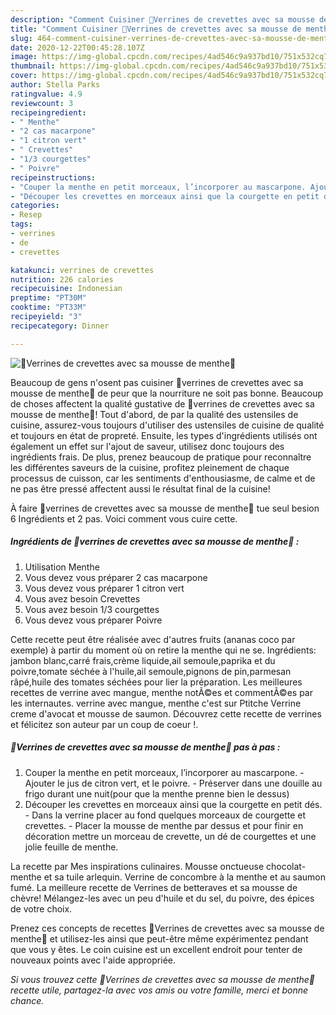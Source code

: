 ```yaml
---
description: "Comment Cuisiner 💚Verrines de crevettes avec sa mousse de menthe💚"
title: "Comment Cuisiner 💚Verrines de crevettes avec sa mousse de menthe💚"
slug: 464-comment-cuisiner-verrines-de-crevettes-avec-sa-mousse-de-menthe
date: 2020-12-22T00:45:28.107Z
image: https://img-global.cpcdn.com/recipes/4ad546c9a937bd10/751x532cq70/💚verrines-de-crevettes-avec-sa-mousse-de-menthe💚-photo-principale-de-la-recette.jpg
thumbnail: https://img-global.cpcdn.com/recipes/4ad546c9a937bd10/751x532cq70/💚verrines-de-crevettes-avec-sa-mousse-de-menthe💚-photo-principale-de-la-recette.jpg
cover: https://img-global.cpcdn.com/recipes/4ad546c9a937bd10/751x532cq70/💚verrines-de-crevettes-avec-sa-mousse-de-menthe💚-photo-principale-de-la-recette.jpg
author: Stella Parks
ratingvalue: 4.9
reviewcount: 3
recipeingredient:
- " Menthe"
- "2 cas macarpone"
- "1 citron vert"
- " Crevettes"
- "1/3 courgettes"
- " Poivre"
recipeinstructions:
- "Couper la menthe en petit morceaux, l’incorporer au mascarpone. Ajouter le jus de citron vert, et le poivre. Préserver dans une douille au frigo durant une nuit(pour que la menthe prenne bien le dessus)"
- "Découper les crevettes en morceaux ainsi que la courgette en petit dés. Dans la verrine placer au fond quelques morceaux de courgette et crevettes. Placer la mousse de menthe par dessus et pour finir en décoration mettre un morceau de crevette, un dé de courgettes et une jolie feuille de menthe."
categories:
- Resep
tags:
- verrines
- de
- crevettes

katakunci: verrines de crevettes 
nutrition: 226 calories
recipecuisine: Indonesian
preptime: "PT30M"
cooktime: "PT33M"
recipeyield: "3"
recipecategory: Dinner

---
```



![💚Verrines de crevettes avec sa mousse de menthe💚](https://img-global.cpcdn.com/recipes/4ad546c9a937bd10/751x532cq70/💚verrines-de-crevettes-avec-sa-mousse-de-menthe💚-photo-principale-de-la-recette.jpg)

Beaucoup de gens n'osent pas cuisiner 💚verrines de crevettes avec sa mousse de menthe💚 de peur que la nourriture ne soit pas bonne. Beaucoup de choses affectent la qualité gustative de 💚verrines de crevettes avec sa mousse de menthe💚! Tout d'abord, de par la qualité des ustensiles de cuisine, assurez-vous toujours d'utiliser des ustensiles de cuisine de qualité et toujours en état de propreté. Ensuite, les types d'ingrédients utilisés ont également un effet sur l'ajout de saveur, utilisez donc toujours des ingrédients frais. De plus, prenez beaucoup de pratique pour reconnaître les différentes saveurs de la cuisine, profitez pleinement de chaque processus de cuisson, car les sentiments d'enthousiasme, de calme et de ne pas être pressé affectent aussi le résultat final de la cuisine!

<!--inarticleads1-->

À faire 💚verrines de crevettes avec sa mousse de menthe💚 tue seul besion 6 Ingrédients et 2 pas. Voici comment vous cuire cette.

##### Ingrédients de 💚verrines de crevettes avec sa mousse de menthe💚 :

1. Utilisation  Menthe
1. Vous devez vous préparer 2 cas macarpone
1. Vous devez vous préparer 1 citron vert
1. Vous avez besoin  Crevettes
1. Vous avez besoin 1/3 courgettes
1. Vous devez vous préparer  Poivre


Cette recette peut être réalisée avec d&#39;autres fruits (ananas coco par exemple) à partir du moment où on retire la menthe qui ne se. Ingrédients: jambon blanc,carré frais,crème liquide,ail semoule,paprika et du poivre,tomate séchée à l&#39;huile,ail semoule,pignons de pin,parmesan râpé,huile des tomates séchées pour lier la préparation. Les meilleures recettes de verrine avec mangue, menthe notÃ©es et commentÃ©es par les internautes. verrine avec mangue, menthe c&#39;est sur Ptitche Verrine creme d&#39;avocat et mousse de saumon. Découvrez cette recette de verrines et félicitez son auteur par un coup de coeur !. 

<!--inarticleads2-->

##### 💚Verrines de crevettes avec sa mousse de menthe💚 pas à pas :

1. Couper la menthe en petit morceaux, l’incorporer au mascarpone. - Ajouter le jus de citron vert, et le poivre. - Préserver dans une douille au frigo durant une nuit(pour que la menthe prenne bien le dessus)
1. Découper les crevettes en morceaux ainsi que la courgette en petit dés. - Dans la verrine placer au fond quelques morceaux de courgette et crevettes. - Placer la mousse de menthe par dessus et pour finir en décoration mettre un morceau de crevette, un dé de courgettes et une jolie feuille de menthe.


La recette par Mes inspirations culinaires. Mousse onctueuse chocolat-menthe et sa tuile arlequin. Verrine de concombre à la menthe et au saumon fumé. La meilleure recette de Verrines de betteraves et sa mousse de chèvre! Mélangez-les avec un peu d&#39;huile et du sel, du poivre, des épices de votre choix. 

<!--inarticleads1-->

<p>
Prenez ces concepts de recettes 💚Verrines de crevettes avec sa mousse de menthe💚 et utilisez-les ainsi que peut-être même expérimentez pendant que vous y êtes. Le coin cuisine est un excellent endroit pour tenter de nouveaux points avec l'aide appropriée.
</p>

<p>
<i>Si vous trouvez cette 💚Verrines de crevettes avec sa mousse de menthe💚 recette utile, partagez-la avec vos amis ou votre famille, merci et bonne chance.</i>
</p>
